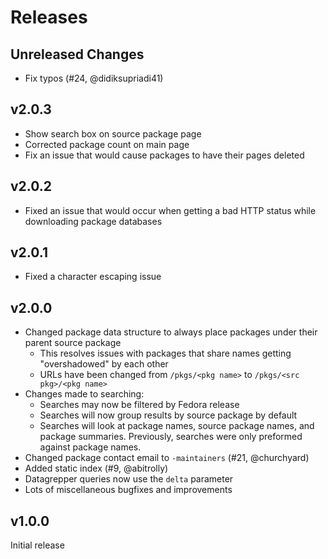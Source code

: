# Releases

## Unreleased Changes

- Fix typos (#24, @didiksupriadi41)

## v2.0.3

- Show search box on source package page
- Corrected package count on main page
- Fix an issue that would cause packages to have their pages deleted

## v2.0.2

- Fixed an issue that would occur when getting a bad HTTP status while downloading package databases
## v2.0.1

- Fixed a character escaping issue
## v2.0.0

- Changed package data structure to always place packages under their parent source package
    - This resolves issues with packages that share names getting "overshadowed" by each other
    - URLs have been changed from `/pkgs/<pkg name>` to `/pkgs/<src pkg>/<pkg name>`
- Changes made to searching:
    - Searches may now be filtered by Fedora release
    - Searches will now group results by source package by default
    - Searches will look at package names, source package names, and package summaries. Previously, searches were only preformed against package names.
- Changed package contact email to `-maintainers` (#21, @churchyard)
- Added static index (#9, @abitrolly)
- Datagrepper queries now use the `delta` parameter
- Lots of miscellaneous bugfixes and improvements

## v1.0.0

Initial release
